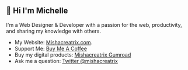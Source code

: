 ## 👋 Hi I'm Michelle


I'm a Web Designer & Developer with a passion for the web, productivity, and sharing my knowledge with others.

- My Website: <a href="https://mishacreatrix.com/" target="_blank" rel="noopener noreferrer">Mishacreatrix.com</a>.
- Support Me: [Buy Me A Coffee](https://www.buymeacoffee.com/mishacreatrix)
- Buy my digital products: [Mishacreatrix Gumroad](https://gumroad.com/mishacreatrix)
- Ask me a question: [Twitter @mishacreatrix](https://twitter.com/MishaCreatrix)

